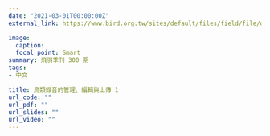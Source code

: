 ```yaml
---
date: "2021-03-01T00:00:00Z"
external_link: https://www.bird.org.tw/sites/default/files/field/file/download/%E4%B8%AD%E8%8F%AF%E9%B3%A5%E6%9C%83%E9%A3%9B%E7%BE%BD%E5%AD%A3%E5%88%8A%202021%E5%B9%B4%20300%E6%9C%9F.pdf#page=38

image:
  caption: 
  focal_point: Smart
summary: 飛羽季刊 300 期
tags:
- 中文

title: 鳥類錄音的管理、編輯與上傳 1
url_code: ""
url_pdf: ""
url_slides: ""
url_video: ""
---
```

